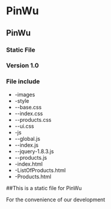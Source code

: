 PinWu
=====

## PinWu
### Static File
### Version 1.0
### File include
* -images
* -style
*   --base.css
*   --index.css
*   --products.css
*   --ui.css
* -js
*   --global.js
*   --index.js
*   --jquery-1.8.3.js
*   --products.js
* -index.html
* -ListOfProducts.html
* -Products.html


##This is a static file for PinWu

  For the convenience of our development

